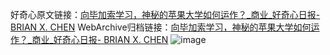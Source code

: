 好奇心原文链接：[向毕加索学习，神秘的苹果大学如何运作？_商业_好奇心日报- BRIAN X. CHEN](https://www.qdaily.com/articles/1822.html)
WebArchive归档链接：[向毕加索学习，神秘的苹果大学如何运作？_商业_好奇心日报- BRIAN X. CHEN](http://web.archive.org/web/20190623150052/https://www.qdaily.com/articles/1822.html)
![image](http://ww3.sinaimg.cn/large/007d5XDply1g3v4laeswcj30u04xvkjl)